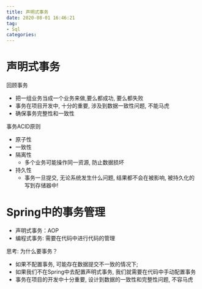 ```yaml
---
title: 声明式事务
date: 2020-08-01 16:46:21
tag:
- Sql
categories:
---
```


# 声明式事务
回顾事务
- 把一组业务当成一个业务来做,要么都成功, 要么都失败
- 事务在项目开发中, 十分的重要, 涉及到数据一致性问题, 不能马虎
- 确保事务完整性和一致性

事务ACID原则
- 原子性
- 一致性
- 隔离性
    - 多个业务可能操作同一资源, 防止数据损坏
- 持久性
    - 事务一旦提交, 无论系统发生什么问题, 结果都不会在被影响, 被持久化的写到存储器中!

# Spring中的事务管理
- 声明式事务：AOP
- 编程式事务: 需要在代码中进行代码的管理

思考:
为什么要事务？
- 如果不配置事务, 可能存在数据提交不一致的情况下;
- 如果我们不在Spring中去配置声明式事务, 我们就需要在代码中手动配置事务
- 事务在项目的开发中十分重要, 设计到数据的一致性和完整性问题, 不容马虎